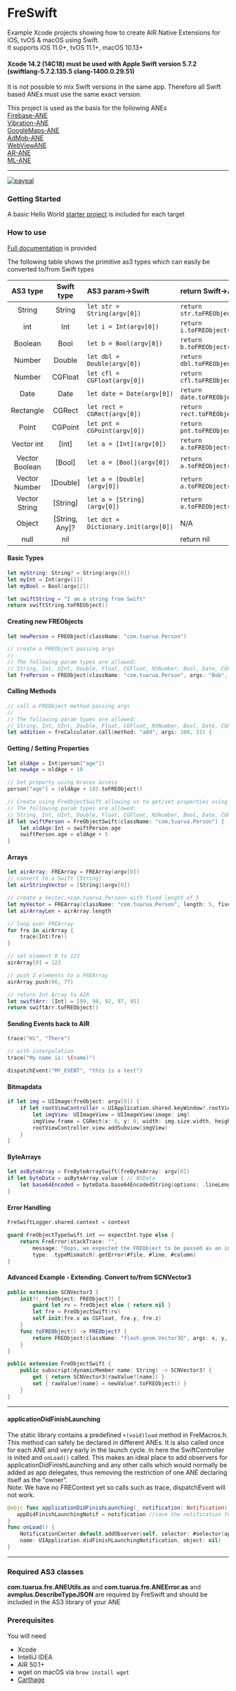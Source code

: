 # FreSwift

Example Xcode projects showing how to create AIR Native Extensions for iOS, tvOS & macOS using Swift.   
It supports iOS 11.0+, tvOS 11.1+, macOS 10.13+

#### Xcode 14.2 (14C18) must be used with Apple Swift version 5.7.2 (swiftlang-5.7.2.135.5 clang-1400.0.29.51)
It is not possible to mix Swift versions in the same app. Therefore all Swift based ANEs must use the same exact version.

This project is used as the basis for the following ANEs   
[Firebase-ANE](https://github.com/tuarua/Firebase-ANE)     
[Vibration-ANE](https://github.com/tuarua/Vibration-ANE)     
[GoogleMaps-ANE](https://github.com/tuarua/Google-Maps-ANE)       
[AdMob-ANE](https://github.com/tuarua/AdMob-ANE)    
[WebViewANE](https://github.com/tuarua/WebViewANE)    
[AR-ANE](https://github.com/tuarua/AR-ANE)     
[ML-ANE](https://github.com/tuarua/ML-ANE)


-------------

[![paypal](https://www.paypalobjects.com/en_US/i/btn/btn_donateCC_LG.gif)](https://www.paypal.com/cgi-bin/webscr?cmd=_s-xclick&hosted_button_id=5UR2T52J633RC)

### Getting Started

A basic Hello World [starter project](/starter_projects) is included for each target

### How to use

[Full documentation](https://tuarua.github.io/swiftdocs/freswift/index.html) is provided   

The following table shows the primitive as3 types which can easily be converted to/from Swift types

| AS3 type | Swift type | AS3 param->Swift | return Swift->AS3 |
|:--------:|:--------:|:--------------|:-----------|
| String | String | `let str = String(argv[0])` | `return str.toFREObject()`|
| int | Int | `let i = Int(argv[0])` | `return i.toFREObject()`|
| Boolean | Bool | `let b = Bool(argv[0])` | `return b.toFREObject()`|
| Number | Double | `let dbl = Double(argv[0])` | `return dbl.toFREObject()`|
| Number | CGFloat | `let cfl = CGFloat(argv[0])` | `return cfl.toFREObject()`|
| Date | Date | `let date = Date(argv[0])` | `return date.toFREObject()`|
| Rectangle | CGRect | `let rect = CGRect(argv[0])` | `return rect.toFREObject()` |
| Point | CGPoint | `let pnt = CGPoint(argv[0])` | `return pnt.toFREObject()` |
| Vector int | [Int] | `let a = [Int](argv[0])` | `return a.toFREObject()`|
| Vector Boolean | [Bool] | `let a = [Bool](argv[0])` | `return a.toFREObject()`|
| Vector Number | [Double] | `let a = [Double](argv[0])` | `return a.toFREObject()`|
| Vector String | [String] | `let a = [String](argv[0])` | `return a.toFREObject()`|
| Object | [String, Any]? | `let dct = Dictionary.init(argv[0])` | N/A |
| null | nil | | return nil |


#### Basic Types

```swift
let myString: String? = String(argv[0])
let myInt = Int(argv[1])
let myBool = Bool(argv[2])

let swiftString = "I am a string from Swift"
return swiftString.toFREObject()
```

#### Creating new FREObjects

```swift
let newPerson = FREObject(className: "com.tuarua.Person")

// create a FREObject passing args
// 
// The following param types are allowed: 
// String, Int, UInt, Double, Float, CGFloat, NSNumber, Bool, Date, CGRect, CGPoint, FREObject
let frePerson = FREObject(className: "com.tuarua.Person", args: "Bob", "Doe", 28, myFREObject)
```

#### Calling Methods

```swift
// call a FREObject method passing args
// 
// The following param types are allowed: 
// String, Int, UInt, Double, Float, CGFloat, NSNumber, Bool, Date, CGRect, CGPoint, FREObject
let addition = freCalculator.call(method: "add", args: 100, 31) {
```

#### Getting / Setting Properties

```swift
let oldAge = Int(person["age"])
let newAge = oldAge + 10

// Set property using braces access
person["age"] = (oldAge + 10).toFREObject()

// Create using FreObjectSwift allowing us to get/set properties using inferred types
// The following param types are allowed: 
// String, Int, UInt, Double, Float, CGFloat, NSNumber, Bool, Date, CGRect, CGPoint, FREObject
if let swiftPerson = FreObjectSwift(className: "com.tuarua.Person") {
    let oldAge:Int = swiftPerson.age
    swiftPerson.age = oldAge + 5
}

```

#### Arrays

```swift
let airArray: FREArray = FREArray(argv[0])
// convert to a Swift [String]
let airStringVector = [String](argv[0])

// create a Vector.<com.tuarua.Person> with fixed length of 5
let myVector = FREArray(className: "com.tuarua.Person", length: 5, fixed: true)
let airArrayLen = airArray.length

// loop over FREArray
for fre in airArray {
    trace(Int(fre))
}

// set element 0 to 123
airArray[0] = 123

// push 2 elements to a FREArray
airArray.push(66, 77)

// return Int Array to AIR
let swiftArr: [Int] = [99, 98, 92, 97, 95]
return swiftArr.toFREObject()
```

#### Sending Events back to AIR

```swift
trace("Hi", "There")

// with interpolation
trace("My name is: \(name)")

dispatchEvent("MY_EVENT", "this is a test")
```

#### Bitmapdata

```swift
if let img = UIImage(freObject: argv[0]) {
    if let rootViewController = UIApplication.shared.keyWindow?.rootViewController {
        let imgView: UIImageView = UIImageView(image: img)
        imgView.frame = CGRect(x: 0, y: 0, width: img.size.width, height: img.size.height)
        rootViewController.view.addSubview(imgView)
    }
}
```

#### ByteArrays

```swift
let asByteArray = FreByteArraySwift(freByteArray: argv[0])
if let byteData = asByteArray.value { // NSData
	let base64Encoded = byteData.base64EncodedString(options: .lineLength64Characters)
}
```
  
#### Error Handling

```swift
FreSwiftLogger.shared.context = context

guard FreObjectTypeSwift.int == expectInt.type else {
    return FreError(stackTrace: "",
        message: "Oops, we expected the FREObject to be passed as an int but it's not",
        type: .typeMismatch).getError(#file, #line, #column)
}
```

#### Advanced Example - Extending. Convert to/from SCNVector3
```swift
public extension SCNVector3 {
    init?(_ freObject: FREObject?) {
        guard let rv = freObject else { return nil }
        let fre = FreObjectSwift(rv)
        self.init(fre.x as CGFloat, fre.y, fre.z)
    }
    func toFREObject() -> FREObject? {
        return FREObject(className: "flash.geom.Vector3D", args: x, y, z)
    }
}

public extension FreObjectSwift {
    public subscript(dynamicMember name: String) -> SCNVector3? {
        get { return SCNVector3(rawValue?[name]) }
        set { rawValue?[name] = newValue?.toFREObject() }
    }
}
```
----------

#### applicationDidFinishLaunching
The static library contains a predefined `+(void)load` method in FreMacros.h. This method can safely be declared in different ANEs.
It is also called once for each ANE and very early in the launch cycle. In here the SwiftController is inited and `onLoad()` called.
This makes an ideal place to add observers for applicationDidFinishLaunching and any other calls which would normally be added as app delegates, thus removing the restriction of one ANE declaring itself as the "owner".   
Note: We have no FREContext yet so calls such as trace, dispatchEvent will not work.

```swift
@objc func applicationDidFinishLaunching(_ notification: Notification) {
   appDidFinishLaunchingNotif = notification //save the notification for later
}
func onLoad() {
    NotificationCenter.default.addObserver(self, selector: #selector(applicationDidFinishLaunching),
    name: UIApplication.didFinishLaunchingNotification, object: nil)    
}
```
----------

### Required AS3 classes
**com.tuarua.fre.ANEUtils.as** and **com.tuarua.fre.ANEError.as** and **avmplus.DescribeTypeJSON** are required by FreSwift and should be included in the AS3 library of your ANE

### Prerequisites

You will need

- Xcode
- IntelliJ IDEA
- AIR 50.1+
- wget on macOS via `brew install wget`
- [Carthage](https://github.com/Carthage/Carthage#installing-carthage)
